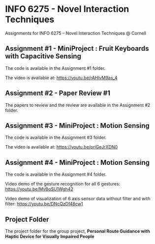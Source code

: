 # INFO 6275 - Novel Interaction Techniques
Assignments for INFO 6275 – Novel Interaction Techniques @ Cornell

## Assignment #1 - MiniProject : Fruit Keyboards with Capacitive Sensing
The code is available in the Assignment #1 folder.

The video is available at: https://youtu.be/rAHlvM9as_4

## Assignment #2 - Paper Review #1
The papers to review and the review are available in the Assignment #2 folder.

## Assignment #3 - MiniProject : Motion Sensing
The code is available in the Assignment #3 folder.

The video is available at: https://youtu.be/priGeJrXDN0

## Assignment #4 - MiniProject : Motion Sensing
The code is available in the Assignment #4 folder.

Video demo of the gesture recognition for all 6 gestures: https://youtu.be/MvBoSU1Wgh42

Video demo of visualization of 6 axis sensor data without filter and with filter: https://youtu.be/DNcQzDf48cw1

## Project Folder
The project folder for the group project, **Personal Route Guidance with Haptic Device for Visually Impaired People**
